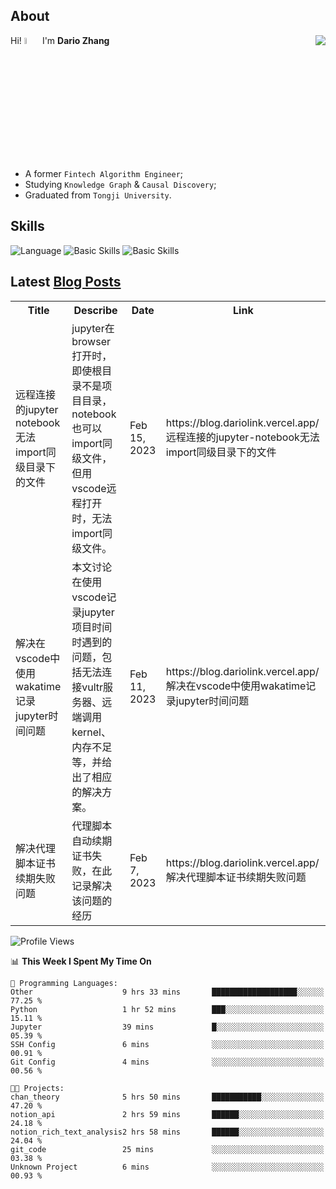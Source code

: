 ## About

<img align="right" src="https://github-readme-stats.vercel.app/api?username=dario-github&show_icons=true&bg_color=00000000&hide_title=true&hide_border=true&include_all_commits=true&count_private=true&theme=transparent" />

Hi! <img src="https://media.giphy.com/media/hvRJCLFzcasrR4ia7z/giphy.gif" width="5%"> I'm **Dario Zhang**

- A former `Fintech Algorithm Engineer`;
- Studying `Knowledge Graph` & `Causal Discovery`;
- Graduated from `Tongji University`.

## Skills

![Language](https://skillicons.dev/icons?i=py,matlab,pytorch,latex,regex,mysql,sqlite)
![Basic Skills](https://skillicons.dev/icons?i=bash,git,linux,md)
![Basic Skills](https://skillicons.dev/icons?i=vim,vscode,jupyterlab)

## Latest [Blog Posts](https://blog.dariolink.vercel.app/)

<table>
  <tr><th>Title</th><th>Describe</th><th>Date</th><th>Link</th></tr>
  <!-- BLOG-POST-LIST:START --><tr><td>远程连接的jupyter notebook无法import同级目录下的文件</td><td>jupyter在browser打开时，即使根目录不是项目目录，notebook也可以import同级文件，但用vscode远程打开时，无法import同级文件。</td><td>Feb 15, 2023</td><td>https://blog.dariolink.vercel.app/远程连接的jupyter-notebook无法import同级目录下的文件</td></tr><tr><td>解决在vscode中使用wakatime记录jupyter时间问题</td><td>本文讨论在使用vscode记录jupyter项目时间时遇到的问题，包括无法连接vultr服务器、远端调用kernel、内存不足等，并给出了相应的解决方案。</td><td>Feb 11, 2023</td><td>https://blog.dariolink.vercel.app/解决在vscode中使用wakatime记录jupyter时间问题</td></tr><tr><td>解决代理脚本证书续期失败问题</td><td>代理脚本自动续期证书失败，在此记录解决该问题的经历</td><td>Feb 7, 2023</td><td>https://blog.dariolink.vercel.app/解决代理脚本证书续期失败问题</td></tr><!-- BLOG-POST-LIST:END -->
</table>

<!--START_SECTION:waka-->
![Profile Views](http://img.shields.io/badge/Profile%20Views-302-blue)

📊 **This Week I Spent My Time On** 

```text
💬 Programming Languages: 
Other                    9 hrs 33 mins       ███████████████████░░░░░░   77.25 % 
Python                   1 hr 52 mins        ███░░░░░░░░░░░░░░░░░░░░░░   15.11 % 
Jupyter                  39 mins             █░░░░░░░░░░░░░░░░░░░░░░░░   05.39 % 
SSH Config               6 mins              ░░░░░░░░░░░░░░░░░░░░░░░░░   00.91 % 
Git Config               4 mins              ░░░░░░░░░░░░░░░░░░░░░░░░░   00.56 % 

🐱‍💻 Projects: 
chan_theory              5 hrs 50 mins       ███████████░░░░░░░░░░░░░░   47.20 % 
notion_api               2 hrs 59 mins       ██████░░░░░░░░░░░░░░░░░░░   24.18 % 
notion_rich_text_analysis2 hrs 58 mins       ██████░░░░░░░░░░░░░░░░░░░   24.04 % 
git_code                 25 mins             ░░░░░░░░░░░░░░░░░░░░░░░░░   03.38 % 
Unknown Project          6 mins              ░░░░░░░░░░░░░░░░░░░░░░░░░   00.93 % 

```


<!--END_SECTION:waka-->
